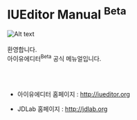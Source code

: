 # IUEditor Manual <sup>Beta</sup>
![Alt text](/img/mail-beta.png)<br /><br />
환영합니다. <br/>
아이유에디터<sup>Beta</sup> 공식 메뉴얼입니다.

<br /><br />

* 아이유에디터 홈페이지 : <a href="http://iueditor.org/" target="_blank">http://iueditor.org</a>

* JDLab 홈페이지 : <a href="http://jdlab.org/" target="_blank">http://jdlab.org</a>
